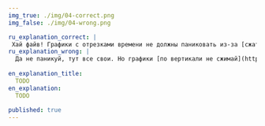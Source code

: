 ```yaml
---
img_true: ./img/04-correct.png
img_false: ./img/04-wrong.png

ru_explanation_correct: |
 Хай файв! Графики с отрезками времени не должны паниковать из-за [сжатия по вертикали](https://ilyabirman.ru/meanwhile/all/vertical-scale/).
ru_explanation_wrong: |
  Да не паникуй, тут все свои. Но графики [по вертикали не сжимай](https://ilyabirman.ru/meanwhile/all/vertical-scale/): это мешает сравнивать значения и выявлять тенденции. Даже небольшое изменение превращается в лютый расколбас и сеет панику.  
  
en_explanation_title:
  TODO
en_explanation:
  TODO
  
published: true
---
```


